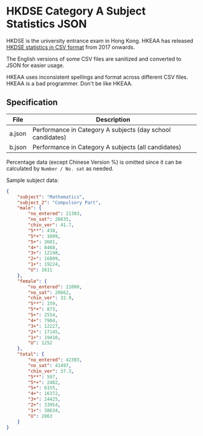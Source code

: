 # HKDSE Category A Subject Statistics JSON
HKDSE is the university entrance exam in Hong Kong.
HKEAA has released [HKDSE statistics in CSV format](https://data.gov.hk/en-datasets/provider/hkeaa)
from 2017 onwards.

The English versions of some CSV files are
sanitized and converted to JSON for easier usage.

HKEAA uses inconsistent spellings and format across different CSV files.
HKEAA is a bad programmer. Don't be like HKEAA.

## Specification
| File | Description |
| --- | --- |
| a.json | Performance in Category A subjects (day school candidates) |
| b.json | Performance in Category A subjects (all candidates) |

Percentage data (except Chinese Version %) is omitted since
it can be calculated by `Number / No. sat` as needed.

Sample subject data:
```json
{
    "subject": "Mathematics",
    "subject_2": "Compulsory Part",
    "male": {
        "no_entered": 21303,
        "no_sat": 20835,
        "chin_ver": 41.7,
        "5**": 438,
        "5*+": 1609,
        "5+": 3601,
        "4+": 8468,
        "3+": 12198,
        "2+": 16809,
        "1+": 19224,
        "U": 1611
    },
    "female": {
        "no_entered": 21000,
        "no_sat": 20662,
        "chin_ver": 32.9,
        "5**": 159,
        "5*+": 873,
        "5+": 2554,
        "4+": 7904,
        "3+": 12227,
        "2+": 17145,
        "1+": 19410,
        "U": 1252
    },
    "total": {
        "no_entered": 42303,
        "no_sat": 41497,
        "chin_ver": 37.3,
        "5**": 597,
        "5*+": 2482,
        "5+": 6155,
        "4+": 16372,
        "3+": 24425,
        "2+": 33954,
        "1+": 38634,
        "U": 2863
    }
}
```
